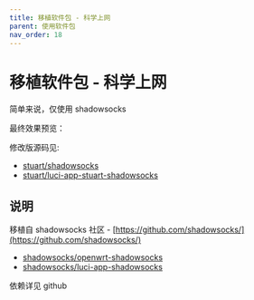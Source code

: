 ```yaml
---
title: 移植软件包 - 科学上网
parent: 使用软件包
nav_order: 18
---
```


# 移植软件包 - 科学上网

简单来说，仅使用 shadowsocks 

最终效果预览：



修改版源码见: 

* [stuart/shadowsocks](https://github.com/stuarthua/oh-my-openwrt/tree/master/stuart/shadowsocks)
* [stuart/luci-app-stuart-shadowsocks](https://github.com/stuarthua/oh-my-openwrt/tree/master/stuart/luci-app-stuart-shadowsocks)

## 说明

移植自 shadowsocks 社区 - [https://github.com/shadowsocks/](https://github.com/shadowsocks/)

* [shadowsocks/openwrt-shadowsocks](https://github.com/shadowsocks/openwrt-shadowsocks)
* [shadowsocks/luci-app-shadowsocks](https://github.com/shadowsocks/luci-app-shadowsocks)

依赖详见 github